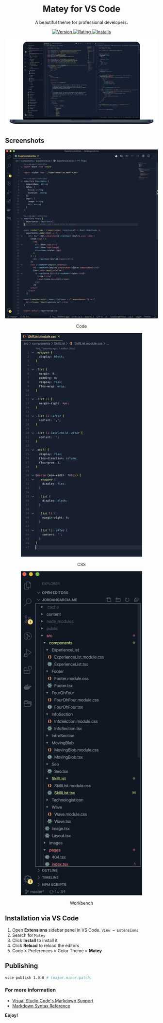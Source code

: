 <h1 align="center">
    Matey for VS Code
</h1>
<p align="center">
  A beautiful theme for professional developers.
</p>

<p align="center">
  <a href=https://marketplace.visualstudio.com/items?itemName=arickho.matey-vscode">
    <img alt="Version" src="https://vsmarketplacebadge.apphb.com/version/arickho.matey-vscode.svg" />
  </a>
  <a href="https://marketplace.visualstudio.com/items?itemName=arickho.matey-vscode">
    <img alt="Rating" src="https://vsmarketplacebadge.apphb.com/rating/arickho.matey-vscode.svg" />
  </a>
  <a href="https://marketplace.visualstudio.com/items?itemName=arickho.matey-vscode">
    <img alt="Installs" src="https://vsmarketplacebadge.apphb.com/installs/arickho.matey-vscode.svg" />
  </a>
  
</p>

![demo](https://raw.githubusercontent.com/arickho/matey-vscode/master/demo/Matey%20Theme.png)

## Screenshots

<p align="center">
  <img alt="react" src="https://raw.githubusercontent.com/arickho/matey-vscode/master/demo/Matey%20Theme_React.png" width="600"/>
  <p align="center">Code</p>
</p>

<p align="center">
  <img alt="css" src="https://raw.githubusercontent.com/arickho/matey-vscode/master/demo/Matey%20Theme_CSS.png" width="400"/>
  <p align="center">CSS</p>
</p>

<p align="center">
  <img alt="css" src="https://raw.githubusercontent.com/arickho/matey-vscode/master/demo/Matey%20Theme_Workbench.png" width="400"/>
  <p align="center">Workbench</p>
</p>

## Installation via VS Code

1. Open **Extensions** sidebar panel in VS Code. `View → Extensions`
2. Search for `Matey`
3. Click **Install** to install it
4. Click **Reload** to reload the editors
5. Code > Preferences > Color Theme > **Matey**

## Publishing

```bash
vsce publish 1.0.0 # (major.minor.patch)
```

### For more information

- [Visual Studio Code's Markdown Support](https://code.visualstudio.com/docs/languages/markdown)
- [Markdown Syntax Reference](https://help.github.com/articles/markdown-basics/)

**Enjoy!**
